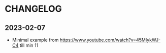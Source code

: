 CHANGELOG
=========

2023-02-07
----------
* Minimal example from https://www.youtube.com/watch?v=45MIykWJ-C4 till min 11
